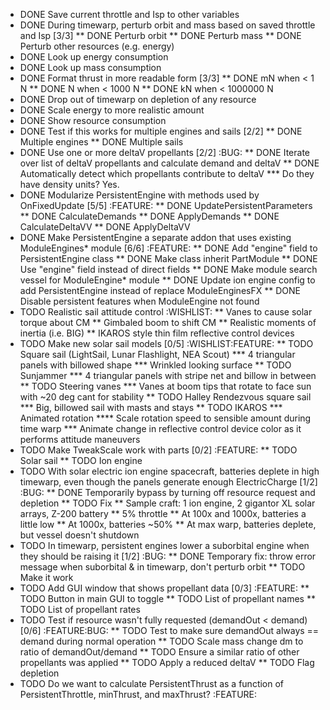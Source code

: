 * DONE Save current throttle and Isp to other variables
* DONE During timewarp, perturb orbit and mass based on saved throttle and Isp [3/3]
** DONE Perturb orbit
** DONE Perturb mass
** DONE Perturb other resources (e.g. energy)
* DONE Look up energy consumption
* DONE Look up mass consumption
* DONE Format thrust in more readable form [3/3]
** DONE mN when < 1 N
** DONE N when < 1000 N
** DONE kN when < 1000000 N
* DONE Drop out of timewarp on depletion of any resource
* DONE Scale energy to more realistic amount
* DONE Show resource consumption
* DONE Test if this works for multiple engines and sails [2/2]
** DONE Multiple engines
** DONE Multiple sails
* DONE Use one or more deltaV propellants [2/2]				:BUG:
** DONE Iterate over list of deltaV propellants and calculate demand and deltaV
** DONE Automatically detect which propellants contribute to deltaV
*** Do they have density units? Yes.
* DONE Modularize PersistentEngine with methods used by OnFixedUpdate [5/5] :FEATURE:
** DONE UpdatePersistentParameters
** DONE CalculateDemands
** DONE ApplyDemands
** DONE CalculateDeltaVV
** DONE ApplyDeltaVV
* DONE Make PersistentEngine a separate addon that uses existing ModuleEngines* module [6/6] :FEATURE:
** DONE Add "engine" field to PersistentEngine class
** DONE Make class inherit PartModule
** DONE Use "engine" field instead of direct fields
** DONE Make module search vessel for ModuleEngine* module
** DONE Update ion engine config to add PersistentEngine instead of replace ModuleEnginesFX
** DONE Disable persistent features when ModuleEngine not found
* TODO Realistic sail attitude control				   :WISHLIST:
** Vanes to cause solar torque about CM
** Gimbaled boom to shift CM
** Realistic moments of inertia (i.e. BIG)
** IKAROS style thin film reflective control devices
* TODO Make new solar sail models [0/5]			   :WISHLIST:FEATURE:
** TODO Square sail (LightSail, Lunar Flashlight, NEA Scout)
*** 4 triangular panels with billowed shape
*** Wrinkled looking surface
** TODO Sunjammer
*** 4 triangular panels with stripe net and billow in between
** TODO Steering vanes
*** Vanes at boom tips that rotate to face sun with ~20 deg cant for stability
** TODO Halley Rendezvous square sail
*** Big, billowed sail with masts and stays
** TODO IKAROS
*** Animated rotation
**** Scale rotation speed to sensible amount during time warp
*** Animate change in reflective control device color as it performs attitude maneuvers
* TODO Make TweakScale work with parts [0/2]			    :FEATURE:
** TODO Solar sail
** TODO Ion engine
* TODO With solar electric ion engine spacecraft, batteries deplete in high timewarp, even though the panels generate enough ElectricCharge [1/2] :BUG:
** DONE Temporarily bypass by turning off resource request and depletion
** TODO Fix
** Sample craft: 1 ion engine, 2 gigantor XL solar arrays, Z-200 battery
** 5% throttle
** At 100x and 1000x, batteries a little low
** At 1000x, batteries ~50%
** At max warp, batteries deplete, but vessel doesn't shutdown
* TODO In timewarp, persistent engines lower a suborbital engine when they should be raising it [1/2] :BUG:
** DONE Temporary fix: throw error message when suborbital & in timewarp, don't perturb orbit
** TODO Make it work
* TODO Add GUI window that shows propellant data [0/3] 		    :FEATURE:
** TODO Button in main GUI to toggle
** TODO List of propellant names
** TODO List of propellant rates
* TODO Test if resource wasn't fully requested (demandOut < demand) [0/6] :FEATURE:BUG:
** TODO Test to make sure demandOut always == demand during normal operation
** TODO Scale mass change dm to ratio of demandOut/demand
** TODO Ensure a similar ratio of other propellants was applied
** TODO Apply a reduced deltaV
** TODO Flag depletion
* TODO Do we want to calculate PersistentThrust as a function of PersistentThrottle, minThrust, and maxThrust? :FEATURE:
